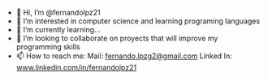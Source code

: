 - 👋 Hi, I’m @fernandolpz21
- 👀 I’m interested in computer science and learning programing languages
- 🌱 I’m currently learning...
- 💞️ I’m looking to collaborate on proyects that will improve my programming skills
- 📫 How to reach me:
    Mail: fernando.lpzg2@gmail.com
    Linked In: www.linkedin.com/in/fernandolpz21

  

<!---
fernandolpz21/fernandolpz21 is a ✨ special ✨ repository because its `README.md` (this file) appears on your GitHub profile.
You can click the Preview link to take a look at your changes.
--->
